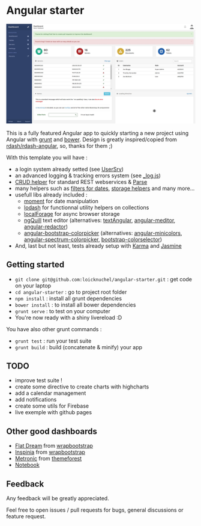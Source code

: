 # Angular starter

![screenshot](screenshots/dashboard.jpg)

This is a fully featured Angular app to quickly starting a new project using Angular with [grunt](http://gruntjs.com/) and [bower](http://bower.io/).
Design is greatly inspired/copied from [rdash/rdash-angular](https://github.com/rdash/rdash-angular), so, thanks for them ;)

With this template you will have :

- a login system already setted (see [UserSrv](https://github.com/loicknuchel/angular-starter/blob/master/app/scripts/services.js))
- an advanced logging & tracking errors system (see [_log.js](https://github.com/loicknuchel/angular-starter/blob/master/app/scripts/_log.js))
- [CRUD helper](https://github.com/loicknuchel/angular-starter/blob/master/app/scripts/common/crud-rest-utils.js) for standard REST webservices & [Parse](https://parse.com/)
- many helpers such as [filters for dates](https://github.com/loicknuchel/angular-starter/blob/master/app/scripts/filters.js), [storage helpers](https://github.com/loicknuchel/angular-starter/blob/master/app/scripts/common/storage.js) and many more...
- usefull libs already included :
    - [moment](http://momentjs.com/) for date manipulation
    - [lodash](http://lodash.com/) for functionnal utility helpers on collections
    - [localForage](https://github.com/mozilla/localForage) for async browser storage
    - [ngQuill](https://github.com/KillerCodeMonkey/ngQuill) text editor (alternatives: [textAngular](http://textangular.com/), [angular-meditor](https://github.com/ghinda/angular-meditor), [angular-redactor](https://github.com/TylerGarlick/angular-redactor))
    - [angular-bootstrap-colorpicker](https://github.com/buberdds/angular-bootstrap-colorpicker) (alternatives: [angular-minicolors](https://github.com/kaihenzler/angular-minicolors), [angular-spectrum-colorpicker](https://github.com/Jimdo/angular-spectrum-colorpicker), [bootstrap-colorselector](https://github.com/flaute/bootstrap-colorselector))
- And, last but not least, tests already setup with [Karma](http://karma-runner.github.io/) and [Jasmine](http://jasmine.github.io/2.1/introduction.html)

## Getting started

- `git clone git@github.com:loicknuchel/angular-starter.git` : get code on your laptop
- `cd angular-starter` : go to project root folder
- `npm install` : install all grunt dependencies
- `bower install` : to install all bower dependencies
- `grunt serve` : to test on your computer
- You're now ready with a shiny livereload :D

You have also other grunt commands :

- `grunt test` : run your test suite
- `grunt build` : build (concatenate & minify) your app

## TODO

- improve test suite !
- create some directive to create charts with highcharts
- add a calendar management
- add notifications
- create some utils for Firebase
- live exemple with github pages

## Other good dashboards

- [Flat Dream](http://condorthemes.com/flatdream/pages-profile.html) from [wrapbootstrap](https://wrapbootstrap.com/theme/flat-dream-responsive-admin-template-WB004G996)
- [Inspinia](http://webapplayers.com/inspinia_admin-v1.6/profile.html) from [wrapbootstrap](https://wrapbootstrap.com/theme/inspinia-responsive-admin-theme-WB0R5L90S)
- [Metronic](http://www.keenthemes.com/preview/metronic/theme/templates/admin/angularjs/) from [themeforest](http://themeforest.net/item/metronic-responsive-admin-dashboard-template/4021469)
- [Notebook](http://flatfull.com/themes/note/)

## Feedback

Any feedback will be greatly appreciated.

Feel free to open issues / pull requests for bugs, general discussions or feature request.
